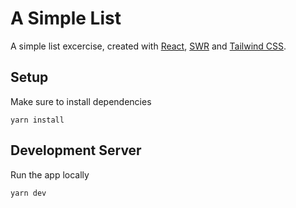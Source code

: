 # A Simple List

A simple list excercise, created with [React](https://react.dev/), [SWR](https://swr.vercel.app) and [Tailwind CSS](https://tailwindcss.com/).

## Setup

Make sure to install dependencies

```
yarn install
```

## Development Server

Run the app locally

```
yarn dev
```
